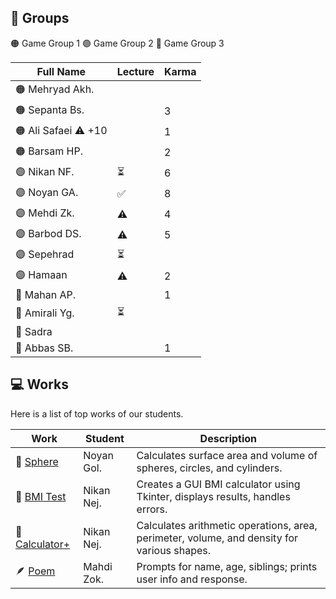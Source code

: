 ## 👾 Groups

🟠 Game Group 1
🟣 Game Group 2
🔵 Game Group 3

| Full Name            | Lecture | Karma |
| -------------------- | ------- | ----- |
| 🟠 Mehryad Akh.      |         |       |
| 🟠 Sepanta Bs.       |         | 3     |
| 🟠 Ali Safaei ⚠️ +10 |         | 1     |
| 🟠 Barsam HP.        |         | 2     |
| 🟣 Nikan NF.         | ⏳      | 6     |
| 🟣 Noyan GA.         | ✅      | 8     |
| 🟣 Mehdi Zk.         | ⚠️      | 4     |
| 🟣 Barbod DS.        | ⚠️      | 5     |
| 🟣 Sepehrad          | ⏳      |       |
| 🟣 Hamaan            | ⚠️      | 2     |
| 🔵 Mahan AP.         |         | 1     |
| 🔵 Amirali Yg.       | ⏳      |       |
| 🔵 Sadra             |         |       |
| 🔵 Abbas SB.         |         | 1     |

## 💻 Works

Here is a list of top works of our students.

| Work                                        | Student    | Description                                                                                |
| ------------------------------------------- | ---------- | ------------------------------------------------------------------------------------------ |
| 🔮 [Sphere](/works/noyan_sphere.py)         | Noyan Gol. | Calculates surface area and volume of spheres, circles, and cylinders.                     |
| 💪 [BMI Test](/works/nikan_bmi_gui.py)      | Nikan Nej. | Creates a GUI BMI calculator using Tkinter, displays results, handles errors.              |
| 🧮 [Calculator+](/works/nikan_calc_plus.py) | Nikan Nej. | Calculates arithmetic operations, area, perimeter, volume, and density for various shapes. |
| 🪶 [Poem](/works/mahdi_family.py)           | Mahdi Zok. | Prompts for name, age, siblings; prints user info and response.                            |
